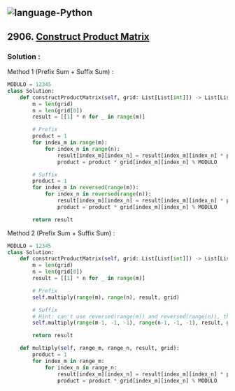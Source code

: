 ![language-Python](https://img.shields.io/badge/Python-ffd43b?style=for-the-badge&logo=PYTHON)
---

## 2906. [Construct Product Matrix](https://leetcode.com/problems/construct-product-matrix)

### Solution :

Method 1 (Prefix Sum + Suffix Sum) :
```python
MODULO = 12345
class Solution:
    def constructProductMatrix(self, grid: List[List[int]]) -> List[List[int]]:
        m = len(grid)
        n = len(grid[0])
        result = [[1] * n for _ in range(m)]

        # Prefix
        product = 1
        for index_m in range(m):
            for index_n in range(n):
                result[index_m][index_n] = result[index_m][index_n] * product % MODULO
                product = product * grid[index_m][index_n] % MODULO

        # Suffix
        product = 1
        for index_m in reversed(range(m)):
            for index_n in reversed(range(n)):
                result[index_m][index_n] = result[index_m][index_n] * product % MODULO
                product = product * grid[index_m][index_n] % MODULO

        return result
```

Method 2 (Prefix Sum + Suffix Sum) :
```python
MODULO = 12345
class Solution:
    def constructProductMatrix(self, grid: List[List[int]]) -> List[List[int]]:
        m = len(grid)
        n = len(grid[0])
        result = [[1] * n for _ in range(m)]

        # Prefix
        self.multiply(range(m), range(n), result, grid)

        # Suffix
        # Hint: can't use reversed(range(m)) and reversed(range(n)), this may occur unexpected result
        self.multiply(range(m-1, -1, -1), range(n-1, -1, -1), result, grid)

        return result

    def multiply(self, range_m, range_n, result, grid):
        product = 1
        for index_m in range_m:
            for index_n in range_n:
                result[index_m][index_n] = result[index_m][index_n] * product % MODULO
                product = product * grid[index_m][index_n] % MODULO
```
